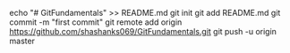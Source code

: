 echo "# GitFundamentals" >> README.md
git init
git add README.md
git commit -m "first commit"
git remote add origin https://github.com/shashanks069/GitFundamentals.git
git push -u origin master
